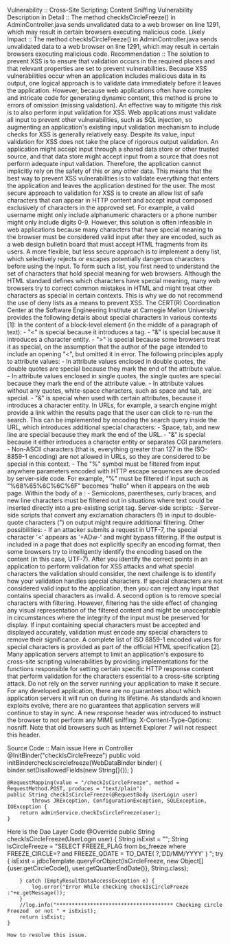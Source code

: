 Vulnerability :: Cross-Site Scripting: Content Sniffing
Vulnerability Description in Detail :: The method checkIsCircleFreeze() in AdminController.java sends unvalidated data to a web browser on line 1291, which may result in certain browsers executing malicious code.
Likely Impact :: The method checkIsCircleFreeze() in AdminController.java sends unvalidated data to a web browser on line 1291, which may result in certain browsers executing malicious code.
Recommendation :: The solution to prevent XSS is to ensure that validation occurs in the required places and that relevant properties are set to prevent vulnerabilities. Because XSS vulnerabilities occur when an application includes malicious data in its output, one logical approach is to validate data immediately before it leaves the application. However, because web applications often have complex and intricate code for generating dynamic content, this method is prone to errors of omission (missing validation). An effective way to mitigate this risk is to also perform input validation for XSS. Web applications must validate all input to prevent other vulnerabilities, such as SQL injection, so augmenting an application's existing input validation mechanism to include checks for XSS is generally relatively easy. Despite its value, input validation for XSS does not take the place of rigorous output validation. An application might accept input through a shared data store or other trusted source, and that data store might accept input from a source that does not perform adequate input validation. Therefore, the application cannot implicitly rely on the safety of this or any other data. This means that the best way to prevent XSS vulnerabilities is to validate everything that enters the application and leaves the application destined for the user. The most secure approach to validation for XSS is to create an allow list of safe characters that can appear in HTTP content and accept input composed exclusively of characters in the approved set. For example, a valid username might only include alphanumeric characters or a phone number might only include digits 0-9. However, this solution is often infeasible in web applications because many characters that have special meaning to the browser must be considered valid input after they are encoded, such as a web design bulletin board that must accept HTML fragments from its users. A more flexible, but less secure approach is to implement a deny list, which selectively rejects or escapes potentially dangerous characters before using the input. To form such a list, you first need to understand the set of characters that hold special meaning for web browsers. Although the HTML standard defines which characters have special meaning, many web browsers try to correct common mistakes in HTML and might treat other characters as special in certain contexts. This is why we do not recommend the use of deny lists as a means to prevent XSS. The CERT(R) Coordination Center at the Software Engineering Institute at Carnegie Mellon University provides the following details about special characters in various contexts [1]: In the content of a block-level element (in the middle of a paragraph of text): - "<" is special because it introduces a tag. - "&" is special because it introduces a character entity. - ">" is special because some browsers treat it as special, on the assumption that the author of the page intended to include an opening "<", but omitted it in error. The following principles apply to attribute values: - In attribute values enclosed in double quotes, the double quotes are special because they mark the end of the attribute value. - In attribute values enclosed in single quotes, the single quotes are special because they mark the end of the attribute value. - In attribute values without any quotes, white-space characters, such as space and tab, are special. - "&" is special when used with certain attributes, because it introduces a character entity. In URLs, for example, a search engine might provide a link within the results page that the user can click to re-run the search. This can be implemented by encoding the search query inside the URL, which introduces additional special characters: - Space, tab, and new line are special because they mark the end of the URL. - "&" is special because it either introduces a character entity or separates CGI parameters. - Non-ASCII characters (that is, everything greater than 127 in the ISO-8859-1 encoding) are not allowed in URLs, so they are considered to be special in this context. - The "%" symbol must be filtered from input anywhere parameters encoded with HTTP escape sequences are decoded by server-side code. For example, "%" must be filtered if input such as "%68%65%6C%6C%6F" becomes "hello" when it appears on the web page. Within the body of a <SCRIPT> </SCRIPT>: - Semicolons, parentheses, curly braces, and new line characters must be filtered out in situations where text could be inserted directly into a pre-existing script tag. Server-side scripts: - Server-side scripts that convert any exclamation characters (!) in input to double-quote characters (") on output might require additional filtering. Other possibilities: - If an attacker submits a request in UTF-7, the special character '<' appears as '+ADw-' and might bypass filtering. If the output is included in a page that does not explicitly specify an encoding format, then some browsers try to intelligently identify the encoding based on the content (in this case, UTF-7). After you identify the correct points in an application to perform validation for XSS attacks and what special characters the validation should consider, the next challenge is to identify how your validation handles special characters. If special characters are not considered valid input to the application, then you can reject any input that contains special characters as invalid. A second option is to remove special characters with filtering. However, filtering has the side effect of changing any visual representation of the filtered content and might be unacceptable in circumstances where the integrity of the input must be preserved for display. If input containing special characters must be accepted and displayed accurately, validation must encode any special characters to remove their significance. A complete list of ISO 8859-1 encoded values for special characters is provided as part of the official HTML specification [2]. Many application servers attempt to limit an application's exposure to cross-site scripting vulnerabilities by providing implementations for the functions responsible for setting certain specific HTTP response content that perform validation for the characters essential to a cross-site scripting attack. Do not rely on the server running your application to make it secure. For any developed application, there are no guarantees about which application servers it will run on during its lifetime. As standards and known exploits evolve, there are no guarantees that application servers will continue to stay in sync. A new response header was introduced to instruct the browser to not perform any MIME sniffing: X-Content-Type-Options: nosniff. Note that old browsers such as Internet Explorer 7 will not respect this header.

Source Code ::
Main issue Here in Controller
 @InitBinder("checkIsCircleFreeze")
    public void initBindercheckiscirclefreeze(WebDataBinder binder) {
        binder.setDisallowedFields(new String[]{});
    }

    @RequestMapping(value = "/checkIsCircleFreeze", method = RequestMethod.POST, produces = "text/plain")
    public String checkIsCircleFreeze(@RequestBody UserLogin user)
            throws JRException, ConfigurationException, SQLException, IOException {
        return adminService.checkIsCircleFreeze(user);
    }

    

Here is the Dao Layer Code
@Override
    public String checkIsCircleFreeze(UserLogin user) {
        String isExist = "";
        String IsCircleFreeze = "SELECT FREEZE_FLAG from bs_freeze where FREEZE_CIRCLE=? and FREEZE_QDATE = TO_DATE( ?,'DD/MM/YYYY' ) ";
        try {
            isExist = jdbcTemplate.queryForObject(IsCircleFreeze,
                    new Object[]{user.getCircleCode(), user.getQuarterEndDate()}, String.class);

        } catch (EmptyResultDataAccessException e) {
            log.error("Error While checking checkIsCircleFreeze :"+e.getMessage());
        }
        //log.info("************************************** Checking circle Freezed  or not " + isExist);
        return isExist;
    }

    How to resolve this issue.
